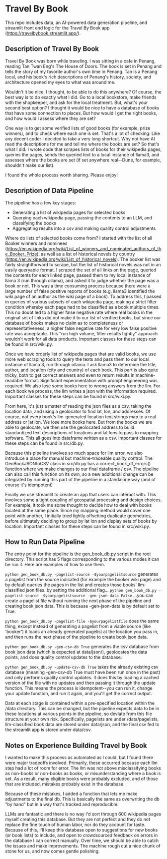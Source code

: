 # Travel By Book

This repo includes data, an AI-powered data generation pipeline, and streamlit front end logic for the Travel By Book app (https://travelbybook.streamlit.app/). 

## Description of Travel By Book

Travel By Book was born while traveling. I was sitting in a cafe in Penang, reading Tan Twan Eng's The House of Doors. The book is set in Penang and tells the story of my favorite author's own time in Penang. Tan is a Penang local, and his book's rich descriptions of Penang's history, society, and architecture opened my eyes to what was around me.

Wouldn't it be nice, I thought, to be able to do this anywhere? Of course, the best way is to do exactly what I did. Go to a local bookstore, make friends with the shopkeeper, and ask for the local treatment. But, what's your second best option? I thought it would be nice to have a database of books that have some connection to places. But how would I get the right books, and how would I assess where they are set?

One way is to get some verified lists of good books (for example, prize winners), and to check where each one is set. That's a lot of checking. Like any decent coder I decided to take a very long shortcut. Why not have AI read the descriptions for me and tell me where the books are set? So that's what I did. I wrote code that scrapes lists of books for their wikipedia pages, queries the pages, sends the queried text to a local instance of llama3, and assesses where the books are set (if set anywhere real--Dune, for example, shouldn't make our list). 

I found the whole process worth sharing. Please enjoy!

## Description of Data Pipeline

The pipeline has a few key stages:

* Generating a list of wikipedia pages for selected books
* Querying each wikipedia page, passing the contents to an LLM, and classifying the books
* Aggregating results into a csv and making quality control adjustments

Where do lists of selected books come from? I started with the list of all Booker winners and nominees (https://en.wikipedia.org/wiki/List_of_winners_and_nominated_authors_of_the_Booker_Prize), as well as a list of historical novels by country (https://en.wikipedia.org/wiki/List_of_historical_novels). The booker list was fairly straightforward to scrape, but the list of historical novels was not in an easily queryable format. I scraped the set of all links on the page, queried the contents for each linked page, passed them to my local instance of llama 3 (run through ollama), and asked it to judge whether the page was a book or not. This was a time consuming process because there were a large number of false positive reports of books (e.g. llama3 identified the wiki page of an author as the wiki page of a book). To address this, I passed in queries of various subsets of each wikipedia page, making a strict filter condition whereby each page had to be classified as a book multiple times. This no doubt led to a higher false negative rate where real books in the original set of links did not make it to our list of verified books, but since our database of books makes no claim as to completeness or representativeness, a higher false negative rate for very low false positive rate was acceptable. This "run high volume, filter results tightly" approach wouldn't work for all data products. Important classes for these steps can be found in src/wiki.py. 

Once we have orderly list of wikipedia pages that are valid books, we use more web scraping tools to query the texts and pass them to our local instance of llama 3, run through ollama. I ask llama3 to determine the title, author, and location (city and country) of each book. This part is also quite tricky, both to get correct answers and even to return results in machine-readable format. Significant experimentation with prompt engineering was required. We also lose some books here to wrong answers from the llm. For each book we process, the llm writes a json with the information required. Important classes for these steps can be found in src/wiki.py.

From here, it's just a matter of reading the json files as a csv, taking the location data, and using a geolocator to find lat, lon, and addresses. Of course, not every book's llm-generated location text strings map to a real address or lat lon. We lose more books here. But from the books we are able to geolocate, we then use the geolocated address to build standardized text descriptions of locations and lat lons to pass to mapping software. This all goes into dataframe written as a csv. Important classes for these steps can be found in src/db.py.

Because this pipeline involves so much space for llm error, we also introduce a place for manual but machine-traceable quality control. The GeoBookJSONtoCSV class in src/db.py has a correct_book_df_errors() function where we make changes to our final dataframe / csv. The pipeline can also call this function on its own, so a new additional change can be integrated by running this part of the pipeline in a standalone way (and of course it's idempotent)

Finally we use streamlit to create an app that users can interact with. This involves some a tight coupling of geospatial processing and design choices. For example, it took me some thought to decide how to deal with books located at the same place. Since my mapping method would cover one point with another, I initially tried lightly offsetting duplicate geometries, before ultimately deciding to group by lat lon and display sets of books by location. Important classes for these steps can be found in src/wiki.py. 


## How to Run Data Pipeline

The entry point for the pipeline is the gen_book_db.py script in the root directory. This script has 5 flags corresponding to the various modes it can be run it. Here are examples of how to use them.

`python gen_book_db.py -pagelist-source -$yourpagelistsource`
generates a pagelist from the source indicated (for example the booker wiki page) and by default queries the pages in the list and creates those books' llm-classified json files. by setting the additional flag... 
`python gen_book_db.py -pagelist-source -$yourpagelistsource -gen-json-data False`
...you can create a pagelist file without running the next phase of the pipeline and creating book json data. This is because -gen-json-data is by default set to True.

`python gen_book_db.py -pagelist-file -$yourpagelistfile`
does the same thing, except instead of generating a pagelist from a viable source (like 'booker') it loads an already generated pagelist at the location you pass in, and then runs the next phase of the pipeline to create book json data. 

`python gen_book_db.py -gen-csv-db True`
generates the csv database from book json data (which is expected at data/json/), geolocates the data points, and does quality control updates to the database. 

`python gen_book_db.py -update-csv-db True`
takes the already existing csv database (meaning -gen-csv-db True must have been run once in the past) and only performs quality control updates. It does this by loading a cached version of the file with no updates and then passing it through the update function. This means the process is idempotent--you can run it, change your update function, and run it again, and you'll get the correct output. 


Data at each stage is contained within a pre-specified location within the /data directory. This can be changed, but the pipeline expects data to be in these locations at various points in the pipeline, so deviate from this file structure at your own risk. Specifically, pagelists are under /data/pagelists, llm-classified book data are stored under data/json, and the final csv fed to the streamlit app is stored under data/csv.


## Notes on Experience Building Travel by Book

I wanted to make this process as automated as I could, but I found there were major tradeoffs involved. Primarily, these occurred because each llm step had a lot of room for error. The llm was not above misclassifying books as non-books or non-books as books, or misunderstanding where a book is set. As a result, many eligible books were probably excluded, and of those that are included, mistakes probably exist in the database.

Because of these mistakes, I added a function that lets me make adjustments to the final db. This is basically the same as overwriting the db "by hand" but in a way that's tracked and reproducible. 

LLMs are fantastic and there is no way I'd sort through 600 wikipedia pages myself creating this database. But they are not perfect and they do not replace the fine touch of human labor, nor do they account for taste. Because of this, I'll keep this database open to suggestions for new books (or book lists) to include, and open to crowdsourced feedback on errors in the database I can correct manually. Over time, we should be able to catch the issues and make improvements. The machine rough cut a nice chunk of stone for us, and now comes gentle polishing. 